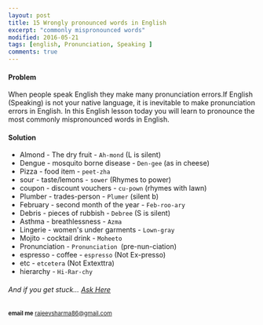 ```yaml
---
layout: post
title: 15 Wrongly pronounced words in English 
excerpt: "commonly mispronounced words"
modified: 2016-05-21
tags: [english, Pronunciation, Speaking ]
comments: true
---
```



#### Problem
When people speak English they make many pronunciation errors.If English
(Speaking) is not your native language, it is inevitable to make
pronunciation errors in English. In this English lesson today you will
 learn to pronounce the most commonly mispronounced words in English.


#### Solution

  * Almond - The dry fruit - `Ah-mond` (L is silent)
  * Dengue - mosquito borne disease - `Den-gee` (as in cheese)
  * Pizza - food item - `peet-zha`
  * sour - taste/lemons - `sower` (Rhymes to power)
  * coupon - discount vouchers - `cu-pown` (rhymes with lawn)
  * Plumber - trades-person - `Plumer` (silent b)
  * February - second month of the year - `Feb-roo-ary`
  * Debris - pieces of rubbish - `Debree` (S is silent)
  * Asthma - breathlessness - `Azma`
  * Lingerie - women's under garments - `Lown-gray`
  * Mojito - cocktail drink - `Moheeto`
  * Pronunciation - `Pronunciation `(pre-nun-ciation)
  * espresso - coffee - `espresso` (Not Ex-presso) 
  * etc - `etcetera` (Not Extexttra) 
  * hierarchy - `Hi-Rar-chy` 


######  And if you get stuck… [Ask Here](http://stackoverflow.com/)

<sup> <b>email me</b>  [rajeevsharma86@gmail.com](#myfootnote1)</sup>

